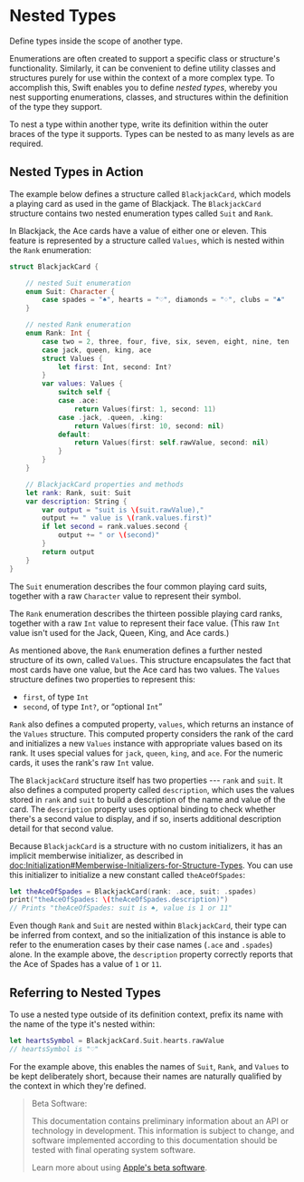 # Nested Types

Define types inside the scope of another type.

Enumerations are often created to support a specific class or structure's functionality.
Similarly, it can be convenient to define utility classes and structures
purely for use within the context of a more complex type.
To accomplish this, Swift enables you to define *nested types*,
whereby you nest supporting enumerations, classes, and structures
within the definition of the type they support.

To nest a type within another type,
write its definition within the outer braces of the type it supports.
Types can be nested to as many levels as are required.

## Nested Types in Action

The example below defines a structure called `BlackjackCard`,
which models a playing card as used in the game of Blackjack.
The `BlackjackCard` structure contains two nested enumeration types
called `Suit` and `Rank`.

In Blackjack, the Ace cards have a value of either one or eleven.
This feature is represented by a structure called `Values`,
which is nested within the `Rank` enumeration:

```swift
struct BlackjackCard {

    // nested Suit enumeration
    enum Suit: Character {
        case spades = "♠", hearts = "♡", diamonds = "♢", clubs = "♣"
    }

    // nested Rank enumeration
    enum Rank: Int {
        case two = 2, three, four, five, six, seven, eight, nine, ten
        case jack, queen, king, ace
        struct Values {
            let first: Int, second: Int?
        }
        var values: Values {
            switch self {
            case .ace:
                return Values(first: 1, second: 11)
            case .jack, .queen, .king:
                return Values(first: 10, second: nil)
            default:
                return Values(first: self.rawValue, second: nil)
            }
        }
    }

    // BlackjackCard properties and methods
    let rank: Rank, suit: Suit
    var description: String {
        var output = "suit is \(suit.rawValue),"
        output += " value is \(rank.values.first)"
        if let second = rank.values.second {
            output += " or \(second)"
        }
        return output
    }
}
```

<!--
  - test: `nestedTypes`

  ```swifttest
  -> struct BlackjackCard {
  ---
        // nested Suit enumeration
        enum Suit: Character {
           case spades = "♠", hearts = "♡", diamonds = "♢", clubs = "♣"
        }
  ---
        // nested Rank enumeration
        enum Rank: Int {
           case two = 2, three, four, five, six, seven, eight, nine, ten
           case jack, queen, king, ace
           struct Values {
              let first: Int, second: Int?
           }
           var values: Values {
              switch self {
                 case .ace:
                    return Values(first: 1, second: 11)
                 case .jack, .queen, .king:
                    return Values(first: 10, second: nil)
                 default:
                    return Values(first: self.rawValue, second: nil)
              }
           }
        }
  ---
        // BlackjackCard properties and methods
        let rank: Rank, suit: Suit
        var description: String {
           var output = "suit is \(suit.rawValue),"
           output += " value is \(rank.values.first)"
           if let second = rank.values.second {
              output += " or \(second)"
           }
           return output
        }
     }
  ```
-->

The `Suit` enumeration describes the four common playing card suits,
together with a raw `Character` value to represent their symbol.

The `Rank` enumeration describes the thirteen possible playing card ranks,
together with a raw `Int` value to represent their face value.
(This raw `Int` value isn't used for the Jack, Queen, King, and Ace cards.)

As mentioned above, the `Rank` enumeration defines
a further nested structure of its own, called `Values`.
This structure encapsulates the fact that most cards have one value,
but the Ace card has two values.
The `Values` structure defines two properties to represent this:

- `first`, of type `Int`
- `second`, of type `Int?`, or “optional `Int`”

`Rank` also defines a computed property, `values`,
which returns an instance of the `Values` structure.
This computed property considers the rank of the card
and initializes a new `Values` instance with appropriate values based on its rank.
It uses special values for `jack`, `queen`, `king`, and `ace`.
For the numeric cards, it uses the rank's raw `Int` value.

The `BlackjackCard` structure itself has two properties --- `rank` and `suit`.
It also defines a computed property called `description`,
which uses the values stored in `rank` and `suit` to build
a description of the name and value of the card.
The `description` property uses optional binding to check whether there's
a second value to display, and if so,
inserts additional description detail for that second value.

Because `BlackjackCard` is a structure with no custom initializers,
it has an implicit memberwise initializer,
as described in <doc:Initialization#Memberwise-Initializers-for-Structure-Types>.
You can use this initializer to initialize a new constant called `theAceOfSpades`:

```swift
let theAceOfSpades = BlackjackCard(rank: .ace, suit: .spades)
print("theAceOfSpades: \(theAceOfSpades.description)")
// Prints "theAceOfSpades: suit is ♠, value is 1 or 11"
```

<!--
  - test: `nestedTypes`

  ```swifttest
  -> let theAceOfSpades = BlackjackCard(rank: .ace, suit: .spades)
  -> print("theAceOfSpades: \(theAceOfSpades.description)")
  <- theAceOfSpades: suit is ♠, value is 1 or 11
  ```
-->

Even though `Rank` and `Suit` are nested within `BlackjackCard`,
their type can be inferred from context,
and so the initialization of this instance is able to refer to the enumeration cases
by their case names (`.ace` and `.spades`) alone.
In the example above, the `description` property correctly reports that
the Ace of Spades has a value of `1` or `11`.

## Referring to Nested Types

To use a nested type outside of its definition context,
prefix its name with the name of the type it's nested within:

```swift
let heartsSymbol = BlackjackCard.Suit.hearts.rawValue
// heartsSymbol is "♡"
```

<!--
  - test: `nestedTypes`

  ```swifttest
  -> let heartsSymbol = BlackjackCard.Suit.hearts.rawValue
  /> heartsSymbol is \"\(heartsSymbol)\"
  </ heartsSymbol is "♡"
  ```
-->

For the example above,
this enables the names of `Suit`, `Rank`, and `Values` to be kept deliberately short,
because their names are naturally qualified by the context in which they're defined.

> Beta Software:
>
> This documentation contains preliminary information about an API or technology in development. This information is subject to change, and software implemented according to this documentation should be tested with final operating system software.
>
> Learn more about using [Apple's beta software](https://developer.apple.com/support/beta-software/).

<!--
This source file is part of the Swift.org open source project

Copyright (c) 2014 - 2022 Apple Inc. and the Swift project authors
Licensed under Apache License v2.0 with Runtime Library Exception

See https://swift.org/LICENSE.txt for license information
See https://swift.org/CONTRIBUTORS.txt for the list of Swift project authors
-->
